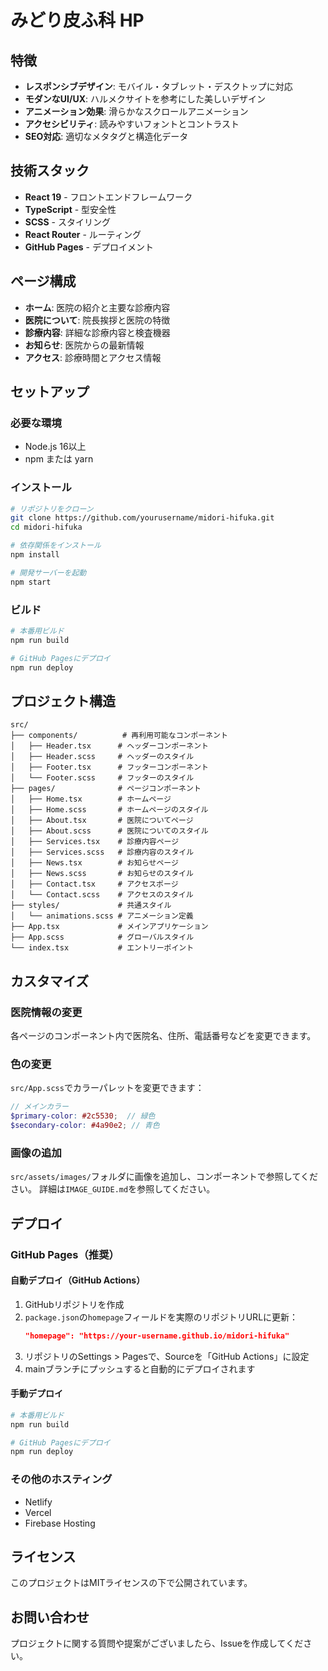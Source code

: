# みどり皮ふ科 HP

## 特徴

- **レスポンシブデザイン**: モバイル・タブレット・デスクトップに対応
- **モダンなUI/UX**: ハルメクサイトを参考にした美しいデザイン
- **アニメーション効果**: 滑らかなスクロールアニメーション
- **アクセシビリティ**: 読みやすいフォントとコントラスト
- **SEO対応**: 適切なメタタグと構造化データ

## 技術スタック

- **React 19** - フロントエンドフレームワーク
- **TypeScript** - 型安全性
- **SCSS** - スタイリング
- **React Router** - ルーティング
- **GitHub Pages** - デプロイメント

## ページ構成

- **ホーム**: 医院の紹介と主要な診療内容
- **医院について**: 院長挨拶と医院の特徴
- **診療内容**: 詳細な診療内容と検査機器
- **お知らせ**: 医院からの最新情報
- **アクセス**: 診療時間とアクセス情報

## セットアップ

### 必要な環境
- Node.js 16以上
- npm または yarn

### インストール
```bash
# リポジトリをクローン
git clone https://github.com/yourusername/midori-hifuka.git
cd midori-hifuka

# 依存関係をインストール
npm install

# 開発サーバーを起動
npm start
```

### ビルド
```bash
# 本番用ビルド
npm run build

# GitHub Pagesにデプロイ
npm run deploy
```

## プロジェクト構造

```
src/
├── components/          # 再利用可能なコンポーネント
│   ├── Header.tsx      # ヘッダーコンポーネント
│   ├── Header.scss     # ヘッダーのスタイル
│   ├── Footer.tsx      # フッターコンポーネント
│   └── Footer.scss     # フッターのスタイル
├── pages/              # ページコンポーネント
│   ├── Home.tsx        # ホームページ
│   ├── Home.scss       # ホームページのスタイル
│   ├── About.tsx       # 医院についてページ
│   ├── About.scss      # 医院についてのスタイル
│   ├── Services.tsx    # 診療内容ページ
│   ├── Services.scss   # 診療内容のスタイル
│   ├── News.tsx        # お知らせページ
│   ├── News.scss       # お知らせのスタイル
│   ├── Contact.tsx     # アクセスポージ
│   └── Contact.scss    # アクセスのスタイル
├── styles/             # 共通スタイル
│   └── animations.scss # アニメーション定義
├── App.tsx             # メインアプリケーション
├── App.scss            # グローバルスタイル
└── index.tsx           # エントリーポイント
```

## カスタマイズ

### 医院情報の変更
各ページのコンポーネント内で医院名、住所、電話番号などを変更できます。

### 色の変更
`src/App.scss`でカラーパレットを変更できます：
```scss
// メインカラー
$primary-color: #2c5530;  // 緑色
$secondary-color: #4a90e2; // 青色
```

### 画像の追加
`src/assets/images/`フォルダに画像を追加し、コンポーネントで参照してください。
詳細は`IMAGE_GUIDE.md`を参照してください。

## デプロイ

### GitHub Pages（推奨）

#### 自動デプロイ（GitHub Actions）
1. GitHubリポジトリを作成
2. `package.json`の`homepage`フィールドを実際のリポジトリURLに更新：
   ```json
   "homepage": "https://your-username.github.io/midori-hifuka"
   ```
3. リポジトリのSettings > Pagesで、Sourceを「GitHub Actions」に設定
4. mainブランチにプッシュすると自動的にデプロイされます

#### 手動デプロイ
```bash
# 本番用ビルド
npm run build

# GitHub Pagesにデプロイ
npm run deploy
```

### その他のホスティング
- Netlify
- Vercel
- Firebase Hosting

## ライセンス

このプロジェクトはMITライセンスの下で公開されています。

## お問い合わせ

プロジェクトに関する質問や提案がございましたら、Issueを作成してください。